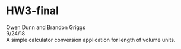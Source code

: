 # HW3-final
Owen Dunn and Brandon Griggs <br>
9/24/18 <br>
A simple calculator conversion application for length of volume units.

